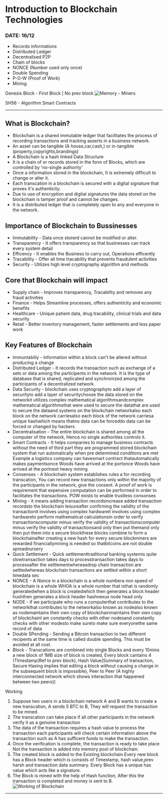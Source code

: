 # Introduction to Blockchain Technologies

### DATE: 16/12


- Records informations
- Distributed Ledger
- Decentralised P2P
- Chain of blocks
- NONCE (Number used only once)
- Double Spending
- P-O-W (Proof of Work)
- Mining


Genesis Block - First Block | No prev block
![Memory - Miners](https://miro.medium.com/max/700/0*UBB7E4EX08OkZy6Z.jpg)

SH56 - Algorithm
Smart Contracts

----------


## What is Blockchain?
- Blockchain is a shared immutable ledger that facilitates the process of recording transactions and tracking asserts in a business network.
- An asset can be tangible (A house,car,cash,) or in-tangible (property,copyrights,brandings)
- A Blockchain is a hash linked Data Structure 
- It is a chain of or records stored in the form of Blocks, which are controlled by 'no-single authority'
- Once a information stored in the blockchain, It is extremely difficult to change or alter it.
- Each transcation in a blockchain is secured with a digital signature that proves it's authenticity.
- Due to use of encryption and digital signatures the data stored on the blockchain is tamper proof and cannot be changes.
- It is a distributed ledger that is completely open to any and everyone in the network.

## Importance of Blockchain to Bussinesses
- Immutability - Data once storerd cannot be modified or alter.
- Transparency - It offers transparency so that businesses can track every system detail
- Efficency - It enables the Business to carry out, Operations efficently
- Tracability - Offer all time tracability that prevents fraudulent activities
- Security - Utilizes high level cryptography algorithm and methods


## Core that Blockchain will impact
- Supply chain - Improves transparency, Tracability and removes any fraud activities
- Finance - Helps Streamline processes, offers authenticity and economic benefits
- Healthcare - Unique patient data, drug tracability, clinical trials and data security
- Retail - Better inventory management, faster settlements and less paper work


## Key Features of Blockchain
- Immuntabiliy - Information within a block can't be altered without producing a change
- Distributed Ledger - It records the transaction such as exchange of a sets or data among the participents in the network. It is the type of database that is shared, replicated and synchronized among the participants of a decentralized network.
- Data Security - blockchain uses cryptographyto add a layer of securityto add a layer of securitychoose the data stored on the networkit utilizes complex mathematical algorithmsandcomplex mathematical algorithmsthat were used to secure the datathat are used to secure the dataand systems on the blockchain networkalso each block on the network carriesalso each block of the network carriesa unique hashwhich means thatno data can be forceddo data can be forced or changed by hackers
- Decentralisation - The entire blockchain is shared among all the computer of the network, Hence no single authorities controls it.
- Smart Contracts - It helps companies to manage business contracts without the need of third part they are programmed stored blockchain system that run automatically when pre determined conditions are met Example a logistics company can havesmart contract thatautomatically makes paymentsonce Woods have arrived at the portonce Woods have arrived at the portnext heavy mining
- Consenses - A blockchain system establishes rules a for recording transcation, You can record new transactions only within the majority of the participants in the network, give the consent. A proof of work is requirement that expensive computation can be performed in order to facilitates the transactions. POW exists to enable trustless consonses 
- Mining - it means adding transaction recordsincrease added transaction recordsto the blockchain leisureafter confirming the validity of the transactionit involves using complex hardwareit involves using complex hardwareto perform mathematical calculationsin order to verify transactionscomputer minus verify the validity of transactionscomputer minus verify the validity of transactionsand only then put themand only then put them into a secure blockthese blocks combine to form a blockchainafter creating a new hash for every secure blockminers are rewarded financiallymining is needed so thatbitcoins are not double spreadnursery
- Quick Settlement - Quick settlementtraditional banking systemis quite slowtransaction takes days to processtransaction takes days to processafter the settlementwhereasdrop chain transaction are settledwhereas blockchain transactions are settled within a short timedata sec
- NONCE  - A Nonce in a blockchain is a whole numbera non speed of blockchain is a whole WHOA is a whole number that isthat is randomly generatedwhen a block is createdwhich then generates a block header hushthen generates a block header hashnexus node head only
- NODE - if we participate who runs a computerthat contributes to the networkthat contributes to the networkalso known as nodealso known as nodemaintains their own copy of blockchainmaintains their own copy of blockchainI am constantly checks with other nodesand constantly checks with other modesto make sureto make sure everyonethe same record of data
- Double SPending - Sending a Bitcoin transaction to two different recipents at the same time is called double spending. This must be avoided at all cost.
- Block - Transcations are combined into single Blocks and every 10mins a new block of 1MB size of block is created, Every block cantains 4 (TImestamp(Ref to prev block), Hash Value(Summary of transaction, Secure Hasing implies that editing a block without causing a change in the subsequent block is impossible), Peer to Peer (A highly interconnected network which shows interaction that happened between two peers))

Working
1. Suppose two users in a blockchain network A and B wants to create a new transcation, A sends 5 BTC to B, They will request the transaction to be mined.
2. The transcation can take place if all other participants in the network verify it as a genuine transaction
3. The data of the transaction requires a hash value to process the transaction each participants will check certain information above the transaction such as A has sufficent funds to make the transaction.
4. Once the verification is complete, the transaction is ready to take place Not the transaction is added into  memory pool of blockchain.
5. The created block is added to the Existing blockchain.Every new block has a Block header which is consists of Timestamp, hash value,prev harsh and transaction data summary. Every Block has a unique has value which acts like a signature.
6. The Block is mined with the help of Hash function, After this the transaction is completed and money is sent to B.
![Working of Blockchain](https://i.imgur.com/ny5x6vf.jpg)
----------